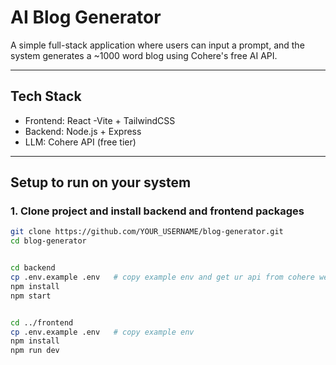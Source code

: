 # AI Blog Generator

A simple full-stack application where users can input a prompt, and the system generates a ~1000 word blog using Cohere's free AI API.

---

## Tech Stack
- Frontend: React -Vite + TailwindCSS
- Backend: Node.js + Express
- LLM: Cohere API (free tier)



---

## Setup to run on your system

### 1. Clone project and install backend and frontend packages
```bash
git clone https://github.com/YOUR_USERNAME/blog-generator.git
cd blog-generator


cd backend
cp .env.example .env   # copy example env and get ur api from cohere webpage
npm install
npm start


cd ../frontend
cp .env.example .env   # copy example env
npm install
npm run dev


